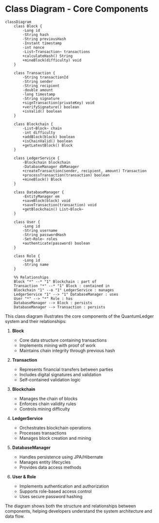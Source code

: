 # Class Diagram - Core Components

```mermaid
classDiagram
    class Block {
        -Long id
        -String hash
        -String previousHash
        -Instant timestamp
        -int nonce
        -List~Transaction~ transactions
        +calculateHash() String
        +mineBlock(difficulty) void
    }
    
    class Transaction {
        -String transactionId
        -String sender
        -String recipient
        -double amount
        -long timestamp
        -String signature
        +signTransaction(privateKey) void
        +verifySignature() boolean
        +isValid() boolean
    }
    
    class Blockchain {
        -List~Block~ chain
        -int difficulty
        +addBlock(block) boolean
        +isChainValid() boolean
        +getLatestBlock() Block
    }
    
    class LedgerService {
        -Blockchain blockchain
        -DatabaseManager dbManager
        +createTransaction(sender, recipient, amount) Transaction
        +processTransaction(transaction) boolean
        +mineBlock() Block
    }
    
    class DatabaseManager {
        -EntityManager em
        +saveBlock(block) void
        +saveTransaction(transaction) void
        +getBlockchain() List~Block~
    }
    
    class User {
        -Long id
        -String username
        -String passwordHash
        -Set~Role~ roles
        +authenticate(password) boolean
    }
    
    class Role {
        -Long id
        -String name
    }
    
    %% Relationships
    Block "*" --* "1" Blockchain : part of
    Transaction "*" --* "1" Block : contained in
    Blockchain "1" --o "1" LedgerService : manages
    LedgerService "1" --> "1" DatabaseManager : uses
    User "*" --> "*" Role : has
    DatabaseManager --> Block : persists
    DatabaseManager --> Transaction : persists
```

This class diagram illustrates the core components of the QuantumLedger system and their relationships:

1. **Block**
   - Core data structure containing transactions
   - Implements mining with proof of work
   - Maintains chain integrity through previous hash

2. **Transaction**
   - Represents financial transfers between parties
   - Includes digital signatures and validation
   - Self-contained validation logic

3. **Blockchain**
   - Manages the chain of blocks
   - Enforces chain validity rules
   - Controls mining difficulty

4. **LedgerService**
   - Orchestrates blockchain operations
   - Processes transactions
   - Manages block creation and mining

5. **DatabaseManager**
   - Handles persistence using JPA/Hibernate
   - Manages entity lifecycles
   - Provides data access methods

6. **User & Role**
   - Implements authentication and authorization
   - Supports role-based access control
   - Uses secure password hashing

The diagram shows both the structure and relationships between components, helping developers understand the system architecture and data flow.
